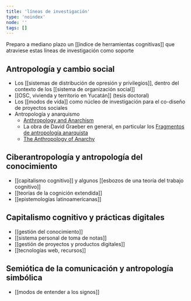 ```yaml
---
title: 'líneas de investigación'
type: 'noindex'
node: ''
tags: []
---
```


Preparo a mediano plazo un [[índice de herramientas cognitivas]] que atraviese estas líneas de investigación como soporte 

## Antropología y cambio social

- Los [[sistemas de distribución de opresión y privilegios]], dentro del contexto de los [[sistema de organización social]]
- [[OSC, vivienda y territorio en Yucatán]] (tesis doctoral)
- Los [[modos de vida]] como núcleo de investigación para el co-diseño de proyectos sociales
- Antropología y anarquismo
	- [Anthropology and Anarchism](https://theanarchistlibrary.org/library/brian-morris-anthropology-and-anarchism)
	- La obra de David Graeber en general, en particular los [Fragmentos de antropología anarquista](https://cabezasdetormenta.noblogs.org/files/2013/02/David-Graeber-Fragmentos-de-Antropologia-Anarquista.pdf)
	- [The Anthropology of Anarchy ](https://www.researchgate.net/publication/265871071_The_Anthropology_of_Anarchy)

## Ciberantropología y antropología del conocimiento

- [[capitalismo cognitivo]] y algunos [[esbozos de una teoría del trabajo cognitivo]]
- [[teorías de la cognición extendida]]
- [[epistemologías latinoamericanas]]

## Capitalismo cognitivo y prácticas digitales

- [[gestión del conocimiento]]
- [[sistema personal de toma de notas]]
- [[gestión de proyectos y productos digitales]]
- [[tecnologías web, recursos]]

## Semiótica de la comunicación y antropología simbólica

- [[modos de entender a los signos]]
